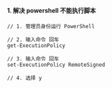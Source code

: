 #### 1. 解决 powershell 不能执行脚本

```
// 1. 管理员身份运行 PowerShell

// 2. 输入命令 回车
get-ExecutionPolicy

// 3. 输入命令 回车
set-ExecutionPolicy RemoteSigned

// 4. 选择 y
```
